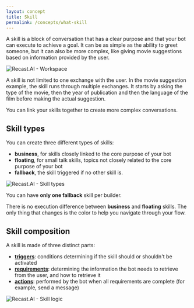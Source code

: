 ```yaml
---
layout: concept
title: Skill
permalink: /concepts/what-skill
---
```


A skill is a block of conversation that has a clear purpose and that your bot can execute to achieve a goal. It can be as simple as the ability to greet someone, but it can also be more complex,
like giving movie suggestions based on information provided by the user.

![Recast.AI - Workspace](//cdn.recast.ai/man/recast-ai-what-skill-1.png)

A skill is not limited to one exchange with the user. In the movie suggestion example, the skill runs through multiple exchanges. It starts by asking the type of the movie, then
the year of publication and then the language of the film before making the actual suggestion.

You can link your skills together to create more complex conversations.

## Skill types

You can create three different types of skills:
* **business**, for skills closely linked to the core purpose of your bot
* **floating**, for small talk skills, topics not closely related to the core purpose of your bot
* **fallback**, the skill triggered if no other skill is.

![Recast.AI - Skill types](//cdn.recast.ai/man/recast-ai-what-skill-2.png)

You can have **only one fallback** skill per builder.

There is no execution difference between **business** and **floating** skills. The only thing that changes is the color to help you navigate through your flow.

## Skill composition

A skill is made of three distinct parts:
- **<a href="/concepts/trigger">triggers</a>**: conditions determining if the skill should or shouldn't be activated
- **<a href="/concepts/requirement">requirements</a>**: determining the information the bot needs to retrieve from the user, and how to retrieve it
- **<a href="/concepts/action">actions</a>**: performed by the bot when all requirements are complete (for example, send a message)

![Recast.AI - Skill logic](//cdn.recast.ai/man/recast-ai-skill-logic.png)
